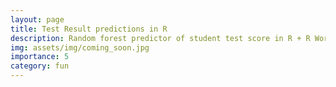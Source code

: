 ```yaml
---
layout: page
title: Test Result predictions in R
description: Random forest predictor of student test score in R + R Workshop Certificate (ML, Random Forest, Regression, R / R Studio)
img: assets/img/coming_soon.jpg
importance: 5
category: fun
---
```

